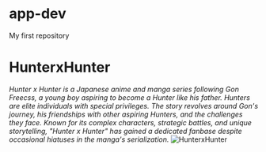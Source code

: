 # app-dev
My first repository
# HunterxHunter
*Hunter x Hunter is a Japanese anime and manga series following Gon Freecss, a young boy aspiring to become a Hunter like his father. Hunters are elite individuals with special privileges. The story revolves around Gon's journey, his friendships with other aspiring Hunters, and the challenges they face. Known for its complex characters, strategic battles, and unique storytelling, "Hunter x Hunter" has gained a dedicated fanbase despite occasional hiatuses in the manga's serialization.*
![HunterxHunter](HxH.jpg)
